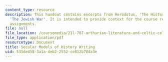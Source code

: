 ```yaml
---
content_type: resource
description: This handout contains excerpts from Herodotus, 'The Histories'; and Josephus,
  'The Jewish War'. It is intended to provide context for the course readings and
  assignments.
file: null
file_location: /coursemedia/21l-707-arthurian-literature-and-celtic-colonization-spring-2005/535de4583a1a4eb22552ce812b784a3e_4_sec_mod_his_wr.pdf
file_type: application/pdf
resourcetype: Document
title: Secular Models of History Writing
uid: 535de458-3a1a-4eb2-2552-ce812b784a3e
---
```

